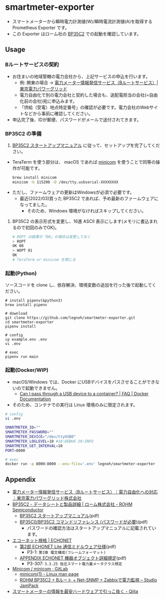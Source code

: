 smartmeter-exporter
====

- スマートメーターから瞬時電力計測値(W)/瞬時電流計測値(A)を取得する Prometheus Exporter です。
- この Exporter はローム社の [BP35C2](https://www.rohm.co.jp/products/wireless-communication/specified-low-power-radio-modules/bp35c2-product) での起動を確認しています。

Usage
----

### Bルートサービスの契約

- お住まいの地域管轄の電力会社から、上記サービスの申込を行います。
  - 例: 関東の場合 -> [電力メーター情報発信サービス（Bルートサービス）| 東京電力パワーグリッド](https://www.tepco.co.jp/pg/consignment/liberalization/smartmeter-broute.html)
  - 電力自由化で別の電力会社と契約した場合も、送配電担当の会社(=自由化前の会社)宛に申込みます。
  - 「供給（受電）地点特定番号」の確認が必要です。電力会社のWebサイトなどから事前に確認してください。
- 申込完了後、IDが郵便、パスワードがメールで送付されてきます。

### BP35C2 の準備

1. [BP35C2 スタートアップマニュアル](https://fscdn.rohm.com/jp/products/databook/applinote/module/wireless/bp35c2_startupmanual_ug-j.pdf) に従って、セットアップを完了してください。
  - TeraTerm を使う部分は、 macOS であれば [minicom](https://salsa.debian.org/minicom-team/minicom) を使うことで同等の操作が可能です。
    ```sh
    brew install minicom
    minicom -b 115200 -D /dev/tty.usbserial-XXXXXXXX
     ```
  - ただし、ファームウェアの更新はWindowsが必須で必要です。
    - 最近(2022/03)買った BP35C2 であれば、予め最新のファームウェアになってました。
      - そのため、Windows 環境がなければスキップしてください。
1. BP35C2 の表示形式を変更し、16進 ASCII 表示にします(メモリに書込まれるので初回のみでOK)。
    ```sh
    # ROPT の結果が「00」の場合は変更しておく
    > ROPT
    OK 00
    > WOPT 01
    OK
    # TeraTerm or minicom を閉じる
    ```

### 起動(Python)

ソースコードを clone し、依存解決、環境変数の追加を行った後で起動してください。

```
# install pipenv(&python3)
brew install pipenv

# download
git clone https://github.com/legnoh/smartmeter-exporter.git
cd smartmeter-exporter
pipenv install

# config
cp example.env .env
vi .env

# exec
pipenv run main
```

### 起動(Docker/WIP)

- macOS/Windows では、Docker にUSBデバイスをパスさせることができないので起動できません。
  - [Can I pass through a USB device to a container? | FAQ | Docker Documentation](https://docs.docker.com/desktop/faqs/#can-i-pass-through-a-usb-device-to-a-container)
- そのため、コンテナでの実行は Linux 環境のみに限定されます。

```sh
# config
vi .env

SMARTMETER_ID=""
SMARTMETER_PASSWORD=""
SMARTMETER_DEVICE="/dev/ttyUSB0"
SMARTMETER_LOGLEVEL=10 #10:DEBUG 20:INFO
SMARTMETER_GET_INTERVAL=10
PORT=8000

# exec
docker run -p 8000:8000 --env-file='.env' legnoh/smartmeter-exporter
```

Appendix
----

- [電力メーター情報発信サービス（Bルートサービス）｜電力自由化への対応｜東京電力パワーグリッド株式会社](https://www.tepco.co.jp/pg/consignment/liberalization/smartmeter-broute.html)
- [BP35C2 - データシートと製品詳細 | ローム株式会社 - ROHM Semiconductor](https://www.rohm.co.jp/products/wireless-communication/specified-low-power-radio-modules/bp35c2-product)
  - [BP35C2 スタートアップマニュアル](https://fscdn.rohm.com/jp/products/databook/applinote/module/wireless/bp35c2_startupmanual_ug-j.pdf)(pdf)
  - [BP35C0/BP35C2 コマンドリファレンス (パスワードが必要)](https://micro.rohm.com/jp/download_support/wi-sun/software/data/other/bp35c0_bp35c2_commandmanual_tr-j.pdf)(pdf)
    - パスワードの確認方法はスタートアップマニュアルに記載されています。
- [エコーネット規格 | ECHONET](https://echonet.jp/spec_v113_lite/)
  - [第2部 ECHONET Lite 通信ミドルウェア仕様](https://echonet.jp/wp/wp-content/uploads/pdf/General/Standard/ECHONET_lite_V1_13_jp/ECHONET-Lite_Ver.1.13_02.pdf)(pdf)
    - P3-1: `第3章 電文構成(フレームフォーマット)`
  - [APPENDIX ECHONET 機器オブジェクト詳細規定](https://echonet.jp/wp/wp-content/uploads/pdf/General/Standard/Release/Release_N/Appendix_Release_N.pdf)(pdf)
    - P3-307: `3.3.25 低圧スマート電力量メータクラス規定`
- [Minicom / minicom · GitLab](https://salsa.debian.org/minicom-team/minicom)
  - [minicom(1) - Linux man page](https://linux.die.net/man/1/minicom)
  - [ROHM BP35C2 + Bルート + Net-SNMP + Zabbixで電力監視 – Studio JamPack](https://jamfunk.jp/wp/works/svtools/pwrtb/)
- [スマートメーターの情報を最安ハードウェアで引っこ抜く - Qiita](https://qiita.com/rukihena/items/82266ed3a43e4b652adb)
